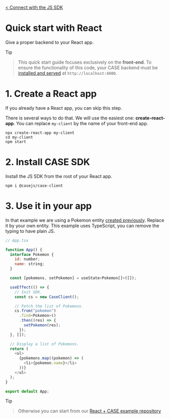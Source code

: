 [< Connect with the JS SDK](connect.md)

# Quick start with React

Give a proper backend to your React app.

> [!Tip]

> This quick start guide focuses exclusively on the **front-end**. To ensure the functionality of this code, your CASE backend must be [installed and served](../install.md) at `http://localhost:4000`.

# 1. Create a React app

If you already have a React app, you can skip this step.

There is several ways to do that. We will use the easiest one: **create-react-app**. You can replace `my-client` by the name of your front-end app.

```
npx create-react-app my-client
cd my-client
npm start
```

# 2. Install CASE SDK

Install the JS SDK from the root of your React app.

```
npm i @casejs/case-client
```

# 3. Use it in your app

In that example we are using a Pokemon entity [created previously](../entities.md). Replace it by your own entity. This example uses TypeScript, you can remove the typing to have plain JS.

```js
// App.tsx

function App() {
  interface Pokemon {
    id: number;
    name: string;
  }

  const [pokemons, setPokemon] = useState<Pokemon[]>([]);

  useEffect(() => {
    // Init SDK.
    const cs = new CaseClient();

    // Fetch the list of Pokemons.
    cs.from("pokemon")
      .find<Pokemon>()
      .then((res) => {
        setPokemon(res);
      });
  }, []);

  // Display a list of Pokemons.
  return (
    <ul>
      {pokemons.map((pokemon) => (
        <li>{pokemon.name}</li>
      ))}
    </ul>
  );
}

export default App;
```

> [!Tip]

> Otherwise you can start from our [React + CASE example repository](https://github.com/casejs/front-end-starters)
